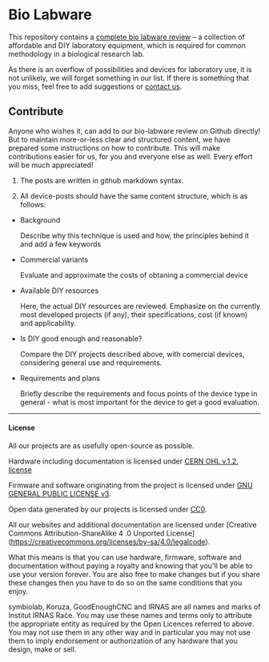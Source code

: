 # Bio Labware

This repository contains a [complete bio labware review](https://github.com/symbiolab/bio-labware/blob/master/bio-labware-review.md ) – a collection of affordable and DIY laboratory equipment, which is required for common methodology in a biological research lab.

As there is an overflow of possibilities and devices for laboratory use, it is not unlikely, we will forget something in our list. If there is something that you miss, feel free to add suggestions or [contact us](mailto:bostjan@irnas.eu).

## Contribute

Anyone who wishes it, can add to our bio-labware review on Github directly! But to maintain more-or-less clear and structured content, we have prepared some instructions on how to contribute. This will make contributions easier for us, for you and everyone else as well. Every effort will be much appreciated!

1. The posts are written in github markdown syntax.

2. All device-posts should have the same content structure, which is as follows:

- Background

  Describe why this technique is used and how, the principles behind it and add a few keywords
  
- Commercial variants

  Evaluate and approximate the costs of obtaning a commercial device
  
- Available DIY resources

  Here, the actual DIY resources are reviewed. Emphasize on the currently most developed projects (if any), their specifications, cost (if known) and applicability.
  
- Is DIY good enough and reasonable?

  Compare the DIY projects described above, with comercial devices, considering general use and requirements.
  
- Requirements and plans

  Briefly describe the requirements and focus points of the device type in general - what is most important for the device to get a good evaluation.
  
---

#### License

All our projects are as usefully open-source as possible.

Hardware including documentation is licensed under [CERN OHL v.1.2. license](http://www.ohwr.org/licenses/cern-ohl/v1.2)

Firmware and software originating from the project is licensed under [GNU GENERAL PUBLIC LICENSE v3](http://www.gnu.org/licenses/gpl-3.0.en.html).

Open data generated by our projects is licensed under [CC0](https://creativecommons.org/publicdomain/zero/1.0/legalcode).

All our websites and additional documentation are licensed under [Creative Commons Attribution-ShareAlike 4 .0 Unported License] (https://creativecommons.org/licenses/by-sa/4.0/legalcode).

What this means is that you can use hardware, firmware, software and documentation without paying a royalty and knowing that you'll be able to use your version forever. You are also free to make changes but if you share these changes then you have to do so on the same conditions that you enjoy.

symbiolab, Koruza, GoodEnoughCNC and IRNAS are all names and marks of Institut IRNAS Rače.
You may use these names and terms only to attribute the appropriate entity as required by the Open Licences referred to above. You may not use them in any other way and in particular you may not use them to imply endorsement or authorization of any hardware that you design, make or sell.
